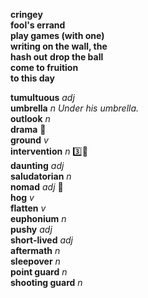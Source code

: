 __cringey__    
__fool's errand__  
__play games (with one)__  
__writing on the wall, the__  
__hash out__ 
__drop the ball__  
__come to fruition__  
__to this day__  

__tumultuous__ _adj_  
__umbrella__ _n_ _Under his umbrella._  
__outlook__ _n_  
__drama__ :mega:  
__ground__ _v_  
__intervention__ _n_ :three::hammer:  
__daunting__ _adj_  
__saludatorian__ _n_  
__nomad__ _adj_ :mega:  
__hog__ _v_  
__flatten__ _v_  
__euphonium__ _n_  
__pushy__ _adj_  
__short-lived__ _adj_  
__aftermath__ _n_  
__sleepover__ _n_  
__point guard__ _n_  
__shooting guard__ _n_  

